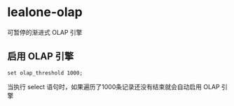 # lealone-olap
可暂停的渐进式 OLAP 引擎

## 启用 OLAP 引擎

`set olap_threshold 1000;`

当执行 select 语句时，如果遍历了1000条记录还没有结束就会自动启用 OLAP 引擎
